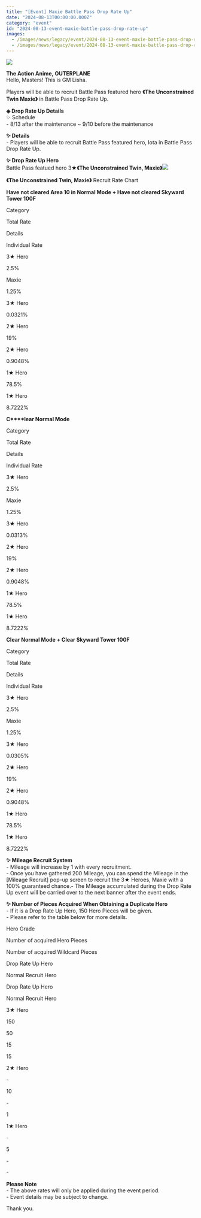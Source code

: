 ```yaml
---
title: "[Event] Maxie Battle Pass Drop Rate Up"
date: "2024-08-13T00:00:00.000Z"
category: "event"
id: "2024-08-13-event-maxie-battle-pass-drop-rate-up"
images:
  - /images/news/legacy/event/2024-08-13-event-maxie-battle-pass-drop-rate-up/7f543534d8a44118a703744837b1f5cc.webp
  - /images/news/legacy/event/2024-08-13-event-maxie-battle-pass-drop-rate-up/8811de564cb546debadbfe80c9cc15bf.webp
---
```


![](/images/news/legacy/event/2024-08-13-event-maxie-battle-pass-drop-rate-up/7f543534d8a44118a703744837b1f5cc.webp)  
  

**The Action Anime, OUTERPLANE**  
Hello, Masters! This is GM Lisha.

Players will be able to recruit Battle Pass featured hero **《The Unconstrained Twin Maxie》** in Battle Pass Drop Rate Up. 

**◈ Drop Rate Up Details**  
✨ Schedule  
\- 8/13 after the maintenance ~ 9/10 before the maintenance

**✨ Details**  
\- Players will be able to recruit Battle Pass featured hero, Iota in Battle Pass Drop Rate Up. 

**✨ Drop Rate Up Hero**  
Battle Pass featued hero 3★**《The Unconstrained Twin, Maxie》**![](/images/news/legacy/event/2024-08-13-event-maxie-battle-pass-drop-rate-up/8811de564cb546debadbfe80c9cc15bf.webp)  

**《The Unconstrained Twin, Maxie》** Recruit Rate Chart  
  
**Have not cleared Area 10 in Normal Mode + Have not cleared Skyward Tower 100F** 

Category

Total Rate

Details

Individual Rate

3★ Hero

2.5%

Maxie

1.25%

3★ Hero

0.0321%

2★ Hero

19%

2★ Hero

0.9048%

1★ Hero

78.5%

1★ Hero

8.7222%

**C****lear Normal Mode** 

Category

Total Rate

Details

Individual Rate

3★ Hero

2.5%

Maxie

1.25%

3★ Hero

0.0313%

2★ Hero

19%

2★ Hero

0.9048%

1★ Hero

78.5%

1★ Hero

8.7222%

****Clear Normal Mode + Clear Skyward Tower 100F****  

Category

Total Rate

Details

Individual Rate

3★ Hero

2.5%

Maxie

1.25%

3★ Hero

0.0305%

2★ Hero

19%

2★ Hero

0.9048%

1★ Hero

78.5%

1★ Hero

8.7222%

**✨ Mileage Recruit System**  
\- Mileage will increase by 1 with every recruitment.  
\- Once you have gathered 200 Mileage, you can spend the Mileage in the \[Mileage Recruit\] pop-up screen to recruit the 3★ Heroes, Maxie with a 100% guaranteed chance.- The Mileage accumulated during the Drop Rate Up event will be carried over to the next banner after the event ends.

**✨ Number of Pieces Acquired When Obtaining a Duplicate Hero**  
\- If it is a Drop Rate Up Hero, 150 Hero Pieces will be given.  
\- Please refer to the table below for more details. 

Hero Grade

Number of acquired Hero Pieces

Number of acquired Wildcard Pieces

Drop Rate Up Hero

Normal Recruit Hero

Drop Rate Up Hero

Normal Recruit Hero

3★ Hero

150

50

15

15

2★ Hero

\-

10

\-

1

1★ Hero

\-

5

\-

\-

**Please Note**  
\- The above rates will only be applied during the event period.  
\- Event details may be subject to change.

Thank you.
